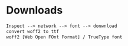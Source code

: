 # Downloads

``` html
Inspect --> network --> font --> donwnload
convert woff2 to ttf
woff2 [Web Open FOnt Format] / TrueType font
```